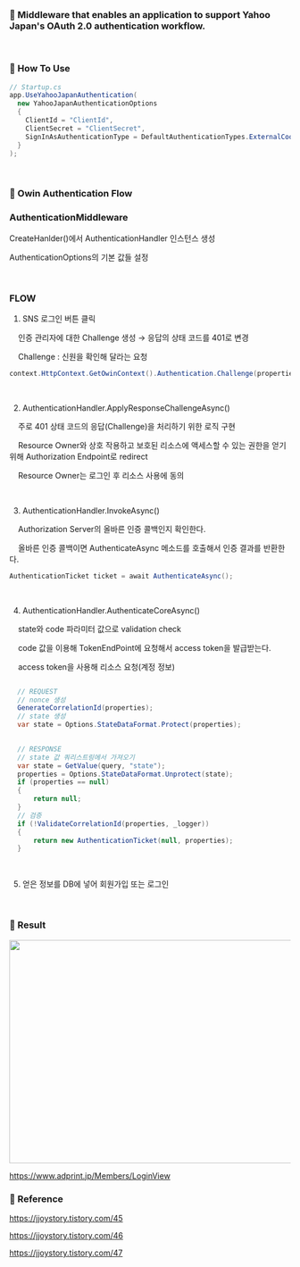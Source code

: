 <br>

### 📂 Middleware that enables an application to support Yahoo Japan's OAuth 2.0 authentication workflow.

<br>

### 📌 How To Use

```csharp
// Startup.cs
app.UseYahooJapanAuthentication(
  new YahooJapanAuthenticationOptions
  {
    ClientId = "ClientId",
    ClientSecret = "ClientSecret",
    SignInAsAuthenticationType = DefaultAuthenticationTypes.ExternalCookie
  }
);
```
<br>

### 📌 Owin Authentication Flow

### AuthenticationMiddleware


CreateHanlder()에서 AuthenticationHandler 인스턴스 생성

AuthenticationOptions의 기본 값들 설정

<br>

### FLOW

1. SNS 로그인 버튼 클릭 

&nbsp;&nbsp;&nbsp;&nbsp;인증 관리자에 대한 Challenge 생성 → 응답의 상태 코드를 401로 변경

&nbsp;&nbsp;&nbsp;&nbsp;Challenge : 신원을 확인해 달라는 요청

```csharp
context.HttpContext.GetOwinContext().Authentication.Challenge(properties, LoginProvider);
```

<br>

2. AuthenticationHandler.ApplyResponseChallengeAsync()

&nbsp;&nbsp;&nbsp;&nbsp;주로 401 상태 코드의 응답(Challenge)을 처리하기 위한 로직 구현

&nbsp;&nbsp;&nbsp;&nbsp;Resource Owner와 상호 작용하고 보호된 리소스에 액세스할 수 있는 권한을 얻기 위해 Authorization Endpoint로 redirect

&nbsp;&nbsp;&nbsp;&nbsp;Resource Owner는 로그인 후 리소스 사용에 동의

<br>

3. AuthenticationHandler.InvokeAsync()

&nbsp;&nbsp;&nbsp;&nbsp;Authorization Server의 올바른 인증 콜백인지 확인한다. 

&nbsp;&nbsp;&nbsp;&nbsp;올바른 인증 콜백이면 AuthenticateAsync  메소드를 호출해서 인증 결과를 반환한다.

```csharp
AuthenticationTicket ticket = await AuthenticateAsync();
```

<br>

4. AuthenticationHandler.AuthenticateCoreAsync()

&nbsp;&nbsp;&nbsp;&nbsp;state와 code 파라미터 값으로 validation check

&nbsp;&nbsp;&nbsp;&nbsp;code 값을 이용해 TokenEndPoint에 요청해서 access token을 발급받는다.

&nbsp;&nbsp;&nbsp;&nbsp;access token을 사용해 리소스 요청(계정 정보) 

``` C#

  // REQUEST
  // nonce 생성
  GenerateCorrelationId(properties);
  // state 생성
  var state = Options.StateDataFormat.Protect(properties);

  
  // RESPONSE
  // state 값 쿼리스트링에서 가져오기
  var state = GetValue(query, "state");
  properties = Options.StateDataFormat.Unprotect(state);
  if (properties == null)
  {
      return null;
  }
  // 검증
  if (!ValidateCorrelationId(properties, _logger))
  {
      return new AuthenticationTicket(null, properties);
  }
```

<br>

5. 얻은 정보를 DB에 넣어 회원가입 또는 로그인

<br>

### 📌 Result

<img src="https://github.com/jjoylee/portfolio/blob/master/Portfolio/YahooJapan/yahoologin.gif" width="700" height="400">

https://www.adprint.jp/Members/LoginView

### 📌 Reference

https://jjoystory.tistory.com/45

https://jjoystory.tistory.com/46

https://jjoystory.tistory.com/47
